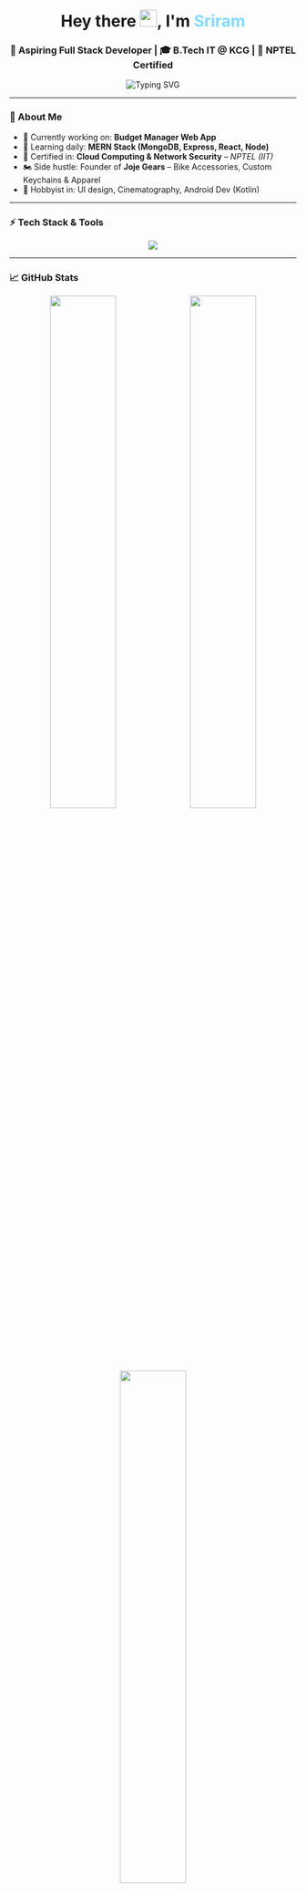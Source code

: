 <h1 align="center" style="font-weight: bold;">
  Hey there <img src="https://media.giphy.com/media/hvRJCLFzcasrR4ia7z/giphy.gif" width="30px"/>, I'm <span style="color:#7FDBFF;">Sriram</span>
</h1>

<h3 align="center">🚀 Aspiring Full Stack Developer | 🎓 B.Tech IT @ KCG | 🏅 NPTEL Certified</h3>

<p align="center">
  <img src="https://readme-typing-svg.demolab.com?font=Fira+Code&weight=500&size=20&pause=1000&color=F77BFA&center=true&vCenter=true&width=500&lines=Code.+Ride.+Repeat.;MERN+Stack+Dev+In+Progress...;React+%7C+Node+%7C+MongoDB+Enthusiast;Building+My+Digital+Empire+One+Line+at+a+Time" alt="Typing SVG" />
</p>

---

### 🧠 About Me

- 🔧 Currently working on: **Budget Manager Web App**
- 🌱 Learning daily: **MERN Stack (MongoDB, Express, React, Node)**
- 📜 Certified in: **Cloud Computing & Network Security** – _NPTEL (IIT)_
- 🏍️ Side hustle: Founder of **Joje Gears** – Bike Accessories, Custom Keychains & Apparel
- 🧩 Hobbyist in: UI design, Cinematography, Android Dev (Kotlin)

---

### ⚡ Tech Stack & Tools

<p align="center">
  <img src="https://skillicons.dev/icons?i=react,nodejs,express,mongodb,js,ts,html,css,bootstrap,tailwind,figma,vscode,github,git,linux,postman" />
</p>

---

### 📈 GitHub Stats

<p align="center">
  <img src="https://github-readme-stats.vercel.app/api?username=sriram2907&show_icons=true&hide_title=false&theme=tokyonight&border_radius=10&count_private=true" width="48%" />
  <img src="https://streak-stats.demolab.com?user=sriram2907&theme=tokyonight&hide_border=true&border_radius=10" width="48%" />
</p>

<p align="center">
  <img src="https://github-readme-stats.vercel.app/api/top-langs/?username=sriram2907&layout=compact&theme=tokyonight&langs_count=6&hide_title=false" width="48%" />
</p>

---

### 🔥 Contribution Activity

<p align="center">
  <img src="https://github-readme-activity-graph.vercel.app/graph?username=sriram2907&theme=tokyo-night&bg_color=0d1117&hide_border=true&radius=10" />
</p>

---

### 📬 Let's Connect

<p align="center">
  <a href="mailto:sriramv1227@gmail.com"><img src="https://img.shields.io/badge/Email-Drop%20a%20Hi!-red?style=for-the-badge&logo=gmail&logoColor=white" /></a>
  <a href="https://linkedin.com/in/sri-ram-92389425b"><img src="https://img.shields.io/badge/LinkedIn-Let's Connect-blue?style=for-the-badge&logo=linkedin" /></a>
  <a href="https://github.com/sriram2907"><img src="https://img.shields.io/badge/GitHub-Follow%20Me-black?style=for-the-badge&logo=github" /></a>
  <a href="https://instagram.com/srixxam"><img src="https://img.shields.io/badge/Instagram-@srixxam-E1306C?style=for-the-badge&logo=instagram&logoColor=white" /></a>
</p>

---

### 🧠 Motto

<p align="center">
  <img src="https://quotes-github-readme.vercel.app/api?type=horizontal&theme=tokyonight&quote=Stay%20humble.%20Keep%20learning.%20Ride%20%26%20Code." />
</p>

---

<p align="center">
  <img src="https://media.giphy.com/media/VTtANKl0beDFQRLDTh/giphy.gif" width="300px" />
</p>
